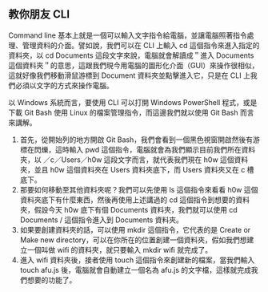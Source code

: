 ## 教你朋友 CLI

Command line 基本上就是一個可以輸入文字指令給電腦，並讓電腦照著指令處理、管理資料的介面。譬如說，我們可以在 CLI 上輸入 cd 這個指令來進入指定的資料夾，以 cd Documents 這段文字來說，電腦就會解讀成＂進入 Documents 這個資料夾＂的意思，這跟我們現今用電腦的圖形化介面（GUI）來操作很相似，這就好像我們移動滑鼠游標到 Document 資料夾並點擊進入它，只是在 CLI 上我們必須以文字的方式來操作電腦。

以 Windows 系統而言，要使用 CLI 可以打開 Windows PowerShell 程式，或是下載 Git Bash 使用 Linux 的檔案管理指令，而這邊我們就以使用 Git Bash 而言來講解。
1. 首先，從開始列的地方開啟 Git Bash，我們會看到一個黑色視窗開啟然後有游標在閃爍，這時輸入 pwd 這個指令，電腦就會為我們顯示目前我們所在資料夾，以 ／c／Users／h0w 這段文字而言，就代表我們現在 h0w 這個資料夾，並且 h0w 這個資料夾在 Users 資料夾底下，而 Users 資料夾又在 c 槽底下。
2. 那要如何移動至其他資料夾呢？我們可以先使用 ls 這個指令來看看 h0w 這個資料夾底下有什麼東西，然後再使用上述講過的 cd 這個指令到想要的資料夾，假設今天 h0w 底下有個 Documents 資料夾，我們就可以使用 cd Documents / 這個指令進入到 Documents 資料夾。
3. 如果要創建資料夾的話，可以使用 mkdir 這個指令，它代表的是 Create or Make new directory，可以在你所在的位置創建一個資料夾，假如我們想建立一個叫做 wifi 的資料夾，就只要輸入 mkdir wifi 就完成了。
4. 進入 wifi 資料夾後，接者使用 touch 這個指令來創建新的檔案，當我們輸入 touch afu.js 後，電腦就會自動建立一個名為 afu.js 的文字檔，這樣就完成我們想要的功能了。